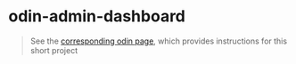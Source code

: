 # odin-admin-dashboard
> See the [corresponding odin page](https://www.theodinproject.com/lessons/node-path-intermediate-html-and-css-admin-dashboard), which provides instructions for this short project
